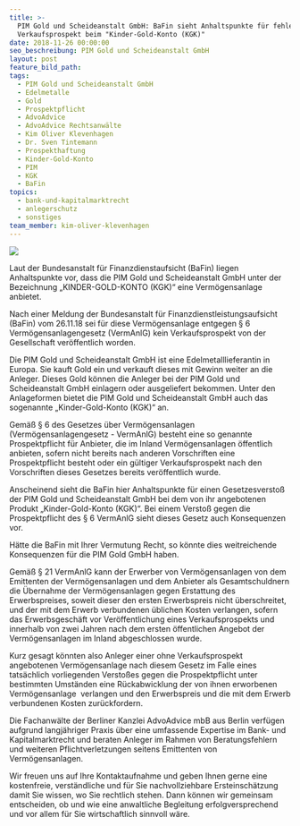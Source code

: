 ```yaml
---
title: >-
  PIM Gold und Scheideanstalt GmbH: BaFin sieht Anhaltspunkte für fehlenden
  Verkaufsprospekt beim "Kinder-Gold-Konto (KGK)"
date: 2018-11-26 00:00:00
seo_beschreibung: PIM Gold und Scheideanstalt GmbH
layout: post
feature_bild_path:
tags:
  - PIM Gold und Scheideanstalt GmbH
  - Edelmetalle
  - Gold
  - Prospektpflicht
  - AdvoAdvice
  - AdvoAdvice Rechtsanwälte
  - Kim Oliver Klevenhagen
  - Dr. Sven Tintemann
  - Prospekthaftung
  - Kinder-Gold-Konto
  - PIM
  - KGK
  - BaFin
topics:
  - bank-und-kapitalmarktrecht
  - anlegerschutz
  - sonstiges
team_member: kim-oliver-klevenhagen
---
```


![](/uploads/advoadvice-01-59-von-80-1.jpg)

Laut der Bundesanstalt f&uuml;r Finanzdienstaufsicht (BaFin) liegen Anhaltspunkte vor, dass die PIM Gold und Scheideanstalt GmbH unter der Bezeichnung „KINDER-GOLD-KONTO (KGK)“ eine Verm&ouml;gensanlage anbietet.

Nach einer Meldung der Bundesanstalt f&uuml;r Finanzdienstleistungsaufsicht (BaFin) vom 26.11.18 sei f&uuml;r diese Verm&ouml;gensanlage entgegen &sect; 6 Verm&ouml;gensanlagengesetz (VermAnlG) kein Verkaufsprospekt von der Gesellschaft ver&ouml;ffentlich worden.

Die PIM Gold und Scheideanstalt GmbH ist eine Edelmetalllieferantin in Europa. Sie kauft Gold ein und verkauft dieses mit Gewinn weiter an die Anleger. Dieses Gold k&ouml;nnen die Anleger bei der PIM Gold und Scheideanstalt GmbH einlagern oder ausgeliefert bekommen. Unter den Anlageformen bietet die PIM Gold und Scheideanstalt GmbH auch das sogenannte „Kinder-Gold-Konto (KGK)“ an.

Gem&auml;&szlig; &sect; 6 des Gesetzes &uuml;ber Verm&ouml;gensanlagen (Verm&ouml;gensanlagengesetz - VermAnlG) besteht eine so genannte Prospektpflicht f&uuml;r Anbieter, die im Inland Verm&ouml;gensanlagen &ouml;ffentlich anbieten, sofern nicht bereits nach anderen Vorschriften eine Prospektpflicht besteht oder ein g&uuml;ltiger Verkaufsprospekt nach den Vorschriften dieses Gesetzes bereits ver&ouml;ffentlich wurde.

Anscheinend sieht die BaFin hier Anhaltspunkte f&uuml;r einen Gesetzesversto&szlig; der PIM Gold und Scheideanstalt GmbH bei dem von ihr angebotenen Produkt „Kinder-Gold-Konto (KGK)“. Bei einem Versto&szlig; gegen die Prospektpflicht des &sect; 6 VermAnlG sieht dieses Gesetz auch Konsequenzen vor.

H&auml;tte die BaFin mit Ihrer Vermutung Recht, so k&ouml;nnte dies weitreichende Konsequenzen f&uuml;r die PIM Gold GmbH haben.

Gem&auml;&szlig; &sect; 21 VermAnlG kann der Erwerber von Verm&ouml;gensanlagen von dem Emittenten der Verm&ouml;gensanlagen und dem Anbieter als Gesamtschuldnern die &Uuml;bernahme der Verm&ouml;gensanlagen gegen Erstattung des Erwerbspreises, soweit dieser den ersten Erwerbspreis nicht &uuml;berschreitet, und der mit dem Erwerb verbundenen &uuml;blichen Kosten verlangen, sofern das Erwerbsgesch&auml;ft vor Ver&ouml;ffentlichung eines Verkaufsprospekts und innerhalb von zwei Jahren nach dem ersten &ouml;ffentlichen Angebot der Verm&ouml;gensanlagen im Inland abgeschlossen wurde.

Kurz gesagt k&ouml;nnten also Anleger einer ohne Verkaufsprospekt angebotenen Verm&ouml;gensanlage nach diesem Gesetz im Falle eines tats&auml;chlich vorliegenden Versto&szlig;es gegen die Prospektpflicht unter bestimmten Umst&auml;nden eine R&uuml;ckabwicklung der von ihnen erworbenen Verm&ouml;gensanlage&nbsp; verlangen und den Erwerbspreis und die mit dem Erwerb verbundenen Kosten zur&uuml;ckfordern.

Die Fachanw&auml;lte der Berliner Kanzlei AdvoAdvice mbB aus Berlin verf&uuml;gen aufgrund langj&auml;hriger Praxis &uuml;ber eine umfassende Expertise im Bank- und Kapitalmarktrecht und beraten Anleger im Rahmen von Beratungsfehlern und weiteren Pflichtverletzungen seitens Emittenten von Verm&ouml;gensanlagen.

Wir freuen uns auf Ihre Kontaktaufnahme und geben Ihnen gerne eine kostenfreie, verst&auml;ndliche und f&uuml;r Sie nachvollziehbare Ersteinsch&auml;tzung damit Sie wissen, wo Sie rechtlich stehen. Dann k&ouml;nnen wir gemeinsam entscheiden, ob und wie eine anwaltliche Begleitung erfolgversprechend und vor allem f&uuml;r Sie wirtschaftlich sinnvoll w&auml;re.